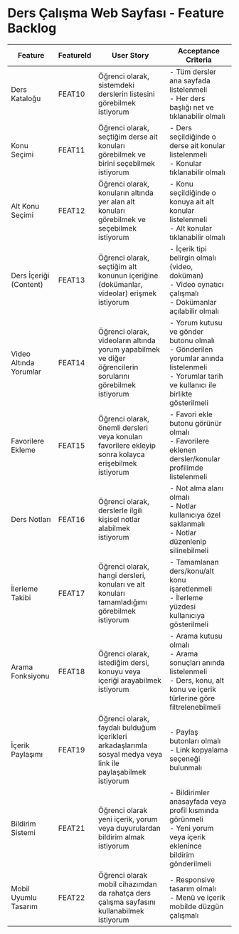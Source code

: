 # Ders Çalışma Web Sayfası - Feature Backlog

| Feature                             | FeatureId | User Story                                                                                   | Acceptance Criteria                                                                                                  |
|-----------------------------------|-----------|----------------------------------------------------------------------------------------------|--------------------------------------------------------------------------------------------------------------------|
| Ders Kataloğu                     | FEAT10    | Öğrenci olarak, sistemdeki derslerin listesini görebilmek istiyorum                         | - Tüm dersler ana sayfada listelenmeli<br>- Her ders başlığı net ve tıklanabilir olmalı                             |
| Konu Seçimi                      | FEAT11    | Öğrenci olarak, seçtiğim derse ait konuları görebilmek ve birini seçebilmek istiyorum        | - Ders seçildiğinde o derse ait konular listelenmeli<br>- Konular tıklanabilir olmalı                                |
| Alt Konu Seçimi                  | FEAT12    | Öğrenci olarak, konuların altında yer alan alt konuları görebilmek ve seçebilmek istiyorum   | - Konu seçildiğinde o konuya ait alt konular listelenmeli<br>- Alt konular tıklanabilir olmalı                      |
| Ders İçeriği (Content)            | FEAT13    | Öğrenci olarak, seçtiğim alt konunun içeriğine (dokümanlar, videolar) erişmek istiyorum       | - İçerik tipi belirgin olmalı (video, doküman)<br>- Video oynatıcı çalışmalı<br>- Dokümanlar açılabilir olmalı       |
| Video Altında Yorumlar            | FEAT14    | Öğrenci olarak, videoların altında yorum yapabilmek ve diğer öğrencilerin sorularını görebilmek istiyorum | - Yorum kutusu ve gönder butonu olmalı<br>- Gönderilen yorumlar anında listelenmeli<br>- Yorumlar tarih ve kullanıcı ile birlikte gösterilmeli |
| Favorilere Ekleme                | FEAT15    | Öğrenci olarak, önemli dersleri veya konuları favorilere ekleyip sonra kolayca erişebilmek istiyorum | - Favori ekle butonu görünür olmalı<br>- Favorilere eklenen dersler/konular profilimde listelenmeli                |
| Ders Notları                     | FEAT16    | Öğrenci olarak, derslerle ilgili kişisel notlar alabilmek istiyorum                         | - Not alma alanı olmalı<br>- Notlar kullanıcıya özel saklanmalı<br>- Notlar düzenlenip silinebilmeli                |
| İlerleme Takibi                  | FEAT17    | Öğrenci olarak, hangi dersleri, konuları ve alt konuları tamamladığımı görebilmek istiyorum | - Tamamlanan ders/konu/alt konu işaretlenmeli<br>- İlerleme yüzdesi kullanıcıya gösterilmeli                        |
| Arama Fonksiyonu                 | FEAT18    | Öğrenci olarak, istediğim dersi, konuyu veya içeriği arayabilmek istiyorum                   | - Arama kutusu olmalı<br>- Arama sonuçları anında listelenmeli<br>- Ders, konu, alt konu ve içerik türlerine göre filtrelenebilmeli |
| İçerik Paylaşımı                | FEAT19    | Öğrenci olarak, faydalı bulduğum içerikleri arkadaşlarımla sosyal medya veya link ile paylaşabilmek istiyorum | - Paylaş butonları olmalı<br>- Link kopyalama seçeneği bulunmalı                                                  |
| Bildirim Sistemi                | FEAT21    | Öğrenci olarak yeni içerik, yorum veya duyurulardan bildirim almak istiyorum                | - Bildirimler anasayfada veya profil kısmında görünmeli<br>- Yeni yorum veya içerik eklenince bildirim gönderilmeli|
| Mobil Uyumlu Tasarım             | FEAT22    | Öğrenci olarak mobil cihazımdan da rahatça ders çalışma sayfasını kullanabilmek istiyorum  | - Responsive tasarım olmalı<br>- Menü ve içerik mobilde düzgün çalışmalı                                         |
